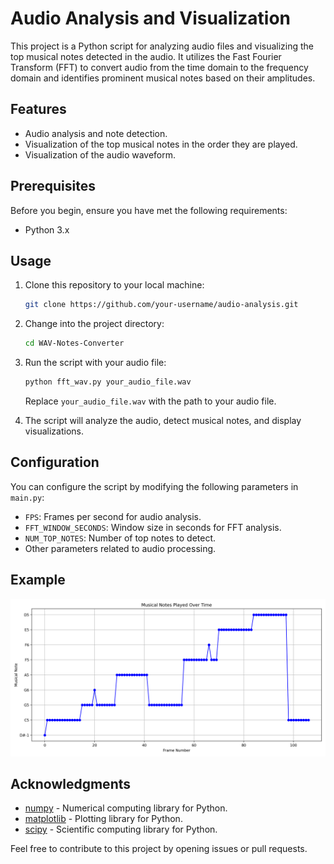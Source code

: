
# Audio Analysis and Visualization

This project is a Python script for analyzing audio files and visualizing the top musical notes detected in the audio. It utilizes the Fast Fourier Transform (FFT) to convert audio from the time domain to the frequency domain and identifies prominent musical notes based on their amplitudes.

## Features

- Audio analysis and note detection.
- Visualization of the top musical notes in the order they are played.
- Visualization of the audio waveform.

## Prerequisites

Before you begin, ensure you have met the following requirements:

- Python 3.x

## Usage

1. Clone this repository to your local machine:

   ```bash
   git clone https://github.com/your-username/audio-analysis.git
   ```

2. Change into the project directory:

   ```bash
   cd WAV-Notes-Converter
   ```

3. Run the script with your audio file:

   ```bash
   python fft_wav.py your_audio_file.wav
   ```

   Replace `your_audio_file.wav` with the path to your audio file.

4. The script will analyze the audio, detect musical notes, and display visualizations.

## Configuration

You can configure the script by modifying the following parameters in `main.py`:

- `FPS`: Frames per second for audio analysis.
- `FFT_WINDOW_SECONDS`: Window size in seconds for FFT analysis.
- `NUM_TOP_NOTES`: Number of top notes to detect.
- Other parameters related to audio processing.

## Example

 ![example output matplotlib](https://github.com/gtrtuugii/WAV-Notes-Converter/blob/main/output/Figure_1.png?raw=true)

## Acknowledgments

- [numpy](https://numpy.org/) - Numerical computing library for Python.
- [matplotlib](https://matplotlib.org/) - Plotting library for Python.
- [scipy](https://www.scipy.org/) - Scientific computing library for Python.



Feel free to contribute to this project by opening issues or pull requests.

```
